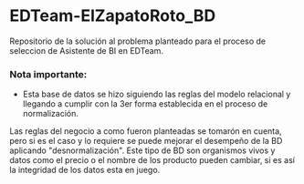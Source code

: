 # EDTeam-ElZapatoRoto_BD
Repositorio de la solución al problema planteado para el proceso de seleccion de Asistente de BI en EDTeam.

### Nota importante:
* Esta base de datos se hizo siguiendo las reglas del modelo relacional y llegando a cumplir con la 3er forma establecida en el proceso de normalización.

Las reglas del negocio a como fueron planteadas se tomarón en cuenta, pero si es el caso y lo requiere se puede mejorar el desempeño de la BD aplicando "desnormalización". Este tipo de BD son organismos vivos y datos como el precio o el nombre de los producto pueden cambiar, si es así la integridad de los datos esta en juego.
